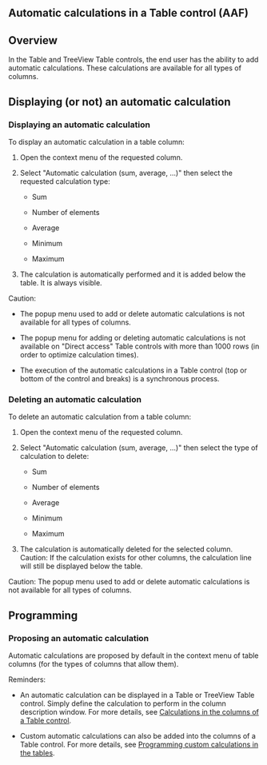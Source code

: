
## Automatic calculations in a Table control (AAF)
			

<a name="NOTE1"></a>
<a name="NOTE1_1"></a>


## Overview
<a name="overview_ELTTEXTE000131"></a>
In the Table and TreeView Table controls, the end user has the ability to add automatic calculations. These calculations are available for all types of columns. 

<a name="NOTE2"></a>
<a name="NOTE2_1"></a>


## Displaying (or not) an automatic calculation
<a name="displaying_not_automatic_calculation_ELTTEXTE000155"></a>


### Displaying an automatic calculation
<a name="displaying_automatic_calculation_ELTPARAGRAPHE000016"></a>

To display an automatic calculation in a table column: 

1. Open the context menu of the requested column. 

2. Select "Automatic calculation (sum, average, ...)" then select the requested calculation type: 

	- Sum

	- Number of elements

	- Average

	- Minimum

	- Maximum




3. The calculation is automatically performed and it is added below the table. It is always visible. 




Caution: 

- The popup menu used to add or delete automatic calculations is not available for all types of columns. 

- The popup menu for adding or deleting automatic calculations is not available on "Direct access" Table controls with more than 1000 rows (in order to optimize calculation times). 

- The execution of the automatic calculations in a Table control (top or bottom of the control and breaks) is a synchronous process.





### Deleting an automatic calculation
<a name="deleting_automatic_calculation_ELTPARAGRAPHE000041"></a>

To delete an automatic calculation from a table column: 

1. Open the context menu of the requested column. 

2. Select "Automatic calculation (sum, average, ...)" then select the type of calculation to delete: 

	- Sum

	- Number of elements

	- Average

	- Minimum

	- Maximum




3. The calculation is automatically deleted for the selected column. 
	Caution: If the calculation exists for other columns, the calculation line will still be displayed below the table. 




Caution: The popup menu used to add or delete automatic calculations is not available for all types of columns. 





<a name="NOTE3"></a>
<a name="NOTE3_1"></a>


## Programming
<a name="programming_ELTTEXTE000185"></a>


### Proposing an automatic calculation
<a name="proposing_automatic_calculation_ELTPARAGRAPHE000069"></a>

Automatic calculations are proposed by default in the context menu of table columns (for the types of columns that allow them). 

Reminders: 

- An automatic calculation can be displayed in a Table or TreeView Table control. Simply define the calculation to perform in the column description window. For more details, see [Calculations in the columns of a Table control](../WDChamp/1013201.md). 

- Custom automatic calculations can also be added into the columns of a Table control. For more details, see [Programming custom calculations in the tables](../WDChamp/1013331.md). 





